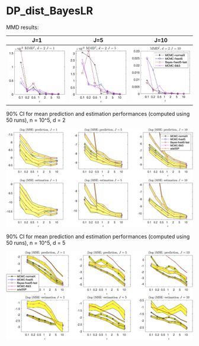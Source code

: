 # DP_dist_BayesLR

MMD results:

J=1                        |  J=5                      |  J=10
:-------------------------:|:-------------------------:|:-------------------------:
<img src="img/fig1.jpg"  style="width:400px;height:auto;"/>  |  <img src="img/fig2.jpg"  style="width:400px;height:auto;"/> |<img src="img/fig3.jpg"  style="width:400px;height:auto;"/>



90% CI for mean prediction and estimation performances (computed using 50 runs), n = 10^5, d = 2

<img src="img/pred_and_est_CIs_d2.png"  style="width:1000px;height:auto;"/>


90% CI for mean prediction and estimation performances (computed using 50 runs), n = 10^5, d = 5

<img src="img/pred_and_est_CIs_d5.png"  style="width:1000px;height:auto;"/>
